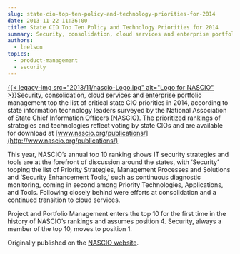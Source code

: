 ```yaml
---
slug: state-cio-top-ten-policy-and-technology-priorities-for-2014
date: 2013-11-22 11:36:00
title: State CIO Top Ten Policy and Technology Priorities for 2014
summary: Security, consolidation, cloud services and enterprise portfolio management top the list of critical state CIO priorities in 2014, according to state information technology leaders surveyed by the National Association of State Chief Information Officers (NASCIO). The prioritized rankings of strategies and technologies reflect voting by state CIOs and are
authors:
  - lnelson
topics:
  - product-management
  - security
---
```


[{{< legacy-img src="2013/11/nascio-Logo.jpg" alt="Logo for NASCIO" >}}](https://s3.amazonaws.com/digitalgov/_legacy-img/2013/11/nascio-Logo.jpg)Security, consolidation, cloud services and enterprise portfolio management top the list of critical state CIO priorities in 2014, according to state information technology leaders surveyed by the National Association of State Chief Information Officers (NASCIO). The prioritized rankings of strategies and technologies reflect voting by state CIOs and are available for download at [www.nascio.org/publications/](http://www.nascio.org/publications/)

This year, NASCIO’s annual top 10 ranking shows IT security strategies and tools are at the forefront of discussion around the states, with ‘Security’ topping the list of Priority Strategies, Management Processes and Solutions and ‘Security Enhancement Tools,’ such as continuous diagnostic monitoring, coming in second among Priority Technologies, Applications, and Tools. Following closely behind were efforts at consolidation and a continued transition to cloud services.

Project and Portfolio Management enters the top 10 for the first time in the history of NASCIO’s rankings and assumes position 4. Security, always a member of the top 10, moves to position 1.

Originally published on the <a href="http://www.nascio.org/newsroom/pressrelease.cfm?id=176" target="_blank">NASCIO website</a>.